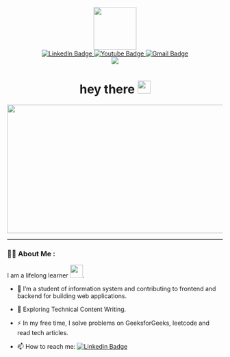 <div id="header" align="center">
<img src="https://media.giphy.com/media/v1.Y2lkPTc5MGI3NjExMjVlcjJhZmlkc3g4bWpoMDY4MWhud2NpMzBiYTFwemJyajc3bzl6MCZlcD12MV9pbnRlcm5hbF9naWZfYnlfaWQmY3Q9cw/M9gbBd9nbDrOTu1Mqx/giphy.gif" width="100"/>

  <!-- below gift -->
<div id="badges">
  <a href="your-linkedin-URL">
    <img src="https://img.shields.io/badge/LinkedIn-blue?style=for-the-badge&logo=linkedin&logoColor=white" alt="LinkedIn Badge"/>
  </a>
  <a href="your-youtube-URL">
    <img src="https://img.shields.io/badge/YouTube-red?style=for-the-badge&logo=youtube&logoColor=white" alt="Youtube Badge"/>
  </a>
  <a href="your-instagram-URL">
    <img src="https://img.shields.io/badge/Gmail-red?style=for-the-badge&logo=gmail&logoColor=white" alt="Gmail Badge"/>
  </a>
</div>
<!--<img src="https://api.visitorbadge.io/api/visitors?path=https%3A%2F%2Fgithub.com%2Fisujun&countColor=%23263759" alt=""/> -->
<img src ="https://api.visitorbadge.io/api/visitors?path=https%3A%2F%2Fgithub.com%2Fisujun&countColor=%23263759" />
<!-- <img src ="https://visitorbadge.io/status?path=https://github.com/isujun" /> -->
<h1>
  hey there
  <img src="https://media.giphy.com/media/hvRJCLFzcasrR4ia7z/giphy.gif" width="30px"/>
</h1>
</div>
<div align="center">
  <img src="https://media.giphy.com/media/iIqmM5tTjmpOB9mpbn/giphy.gif" width="600" height="300"/>
</div>

---

### 👨‍💻 About Me :
I am a lifelong learner <img src="https://media.giphy.com/media/WUlplcMpOCEmTGBtBW/giphy.gif" width="30">.
- :telescope: I’m a student of information system and contributing to frontend and backend for building web applications.

- :seedling: Exploring Technical Content Writing.

- :zap: In my free time, I solve problems on GeeksforGeeks, leetcode and read tech articles.

- 📫 How to reach me: [![Linkedin Badge](https://img.shields.io/badge/-linkedin-blue?style=flat&logo=Linkedin&logoColor=white)](your-linkedin-url)



<!--
**isujun/isujun** is a ✨ _special_ ✨ repository because its `README.md` (this file) appears on your GitHub profile.

Here are some ideas to get you started:

- 🔭 I’m currently working on ...
- 🌱 I’m currently learning ...
- 👯 I’m looking to collaborate on ...
- 🤔 I’m looking for help with ...
- 💬 Ask me about ...
- 📫 How to reach me: ...
- 😄 Pronouns: ...
- ⚡ Fun fact: ...
-->

